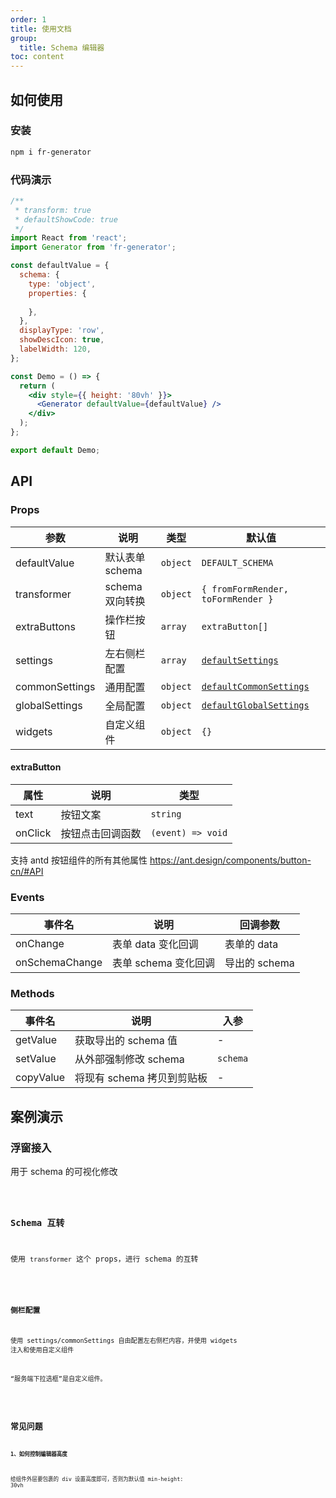 ```yaml
---
order: 1
title: 使用文档
group:
  title: Schema 编辑器
toc: content
---
```


## 如何使用

### 安装

```bash
npm i fr-generator
```

### 代码演示

```jsx
/**
 * transform: true
 * defaultShowCode: true
 */
import React from 'react';
import Generator from 'fr-generator';

const defaultValue = {
  schema: {
    type: 'object',
    properties: {
      
    },
  },
  displayType: 'row',
  showDescIcon: true,
  labelWidth: 120,
};

const Demo = () => {
  return (
    <div style={{ height: '80vh' }}>
      <Generator defaultValue={defaultValue} />
    </div>
  );
};

export default Demo;
```

## API

### Props

| 参数 | 说明 | 类型 | 默认值 |
| --- | --- | --- | --- |
| defaultValue | 默认表单 schema | `object` | `DEFAULT_SCHEMA` |
| transformer | schema 双向转换 | `object` | `{ fromFormRender, toFormRender }` |
| extraButtons | 操作栏按钮 | `array` | `extraButton[]` |
| settings | 左右侧栏配置 | `array` | [`defaultSettings`](https://github.com/alibaba/form-render/blob/master/tools/schema-generator/src/Settings/index.js#L513) |
| commonSettings | 通用配置 | `object` | [`defaultCommonSettings`](https://github.com/alibaba/form-render/blob/master/tools/schema-generator/src/Settings/index.js#L2) |
| globalSettings | 全局配置 | `object` | [`defaultGlobalSettings`](https://github.com/alibaba/form-render/blob/master/tools/schema-generator/src/Settings/index.js#L513) |
| widgets | 自定义组件 | `object` | `{}` |

#### extraButton

| 属性 | 说明 | 类型 |
| --- | --- | --- |
| text | 按钮文案 | `string` |
| onClick | 按钮点击回调函数 | `(event) => void` |

支持 antd 按钮组件的所有其他属性 https://ant.design/components/button-cn/#API

### Events

| 事件名 | 说明 | 回调参数 |
| --- | --- | --- |
| onChange | 表单 data 变化回调 | 表单的 data |
| onSchemaChange | 表单 schema 变化回调 | 导出的 schema |

### Methods

| 事件名 | 说明 | 入参 |
| --- | --- | --- |
| getValue | 获取导出的 schema 值 | - |
| setValue | 从外部强制修改 schema | `schema` |
| copyValue | 将现有 schema 拷贝到剪贴板 | - |

## 案例演示

### 浮窗接入

用于 schema 的可视化修改

<code src='./demo/modal.jsx' />

### Schema 互转

使用 `transformer` 这个 props，进行 schema 的互转

<code src='./demo/transformer.jsx' />

### 侧栏配置

使用 settings/commonSettings 自由配置左右侧栏内容，并使用 widgets 注入和使用自定义组件

“服务端下拉选框”是自定义组件。

<code src='./demo/settings.jsx' />

## 常见问题

**1、如何控制编辑器高度**

给组件外层要包裹的 div 设置高度即可，否则为默认值 min-height: 30vh
